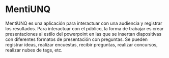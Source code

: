 # MentiUNQ

MentiUNQ es una aplicación para interactuar con una audiencia y registrar los resultados. Para interactuar con el público, la forma de trabajar es crear presentaciones al estilo del powerpoint en las que se insertan diapositivas con diferentes formatos de presentación con preguntas. Se pueden registrar ideas, realizar encuestas, recibir preguntas, realizar concursos, realizar nubes de tags, etc.


